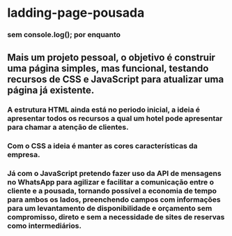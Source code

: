 # ladding-page-pousada
### sem console.log(); por enquanto

## Mais um projeto pessoal, o objetivo é construir uma página simples, mas funcional, testando recursos de CSS e JavaScript para atualizar uma página já existente.

### A estrutura HTML ainda está no periodo inicial, a ideia é apresentar todos os recursos a qual um hotel pode apresentar para chamar a atenção de clientes.

### Com o CSS a ideia é manter as cores características da empresa.

### Já com o JavaScript pretendo fazer uso da API de mensagens no WhatsApp para agilizar e facilitar a comunicação entre o cliente e a pousada, tornando possível a economia de tempo para ambos os lados, preenchendo campos com informações para um levantamento de disponibilidade e orçamento sem compromisso, direto e sem a necessidade de sites de reservas como intermediários.
